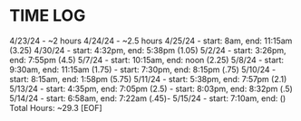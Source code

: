 # TIME LOG

4/23/24 - ~2 hours
4/24/24 - ~2.5 hours 
4/25/24 - start: 8am, end: 11:15am (3.25)
4/30/24 - start: 4:32pm, end: 5:38pm (1.05)
5/2/24 - start: 3:26pm, end: 7:55pm (4.5)
5/7/24 - start: 10:15am, end: noon (2.25)
5/8/24 - start: 9:30am, end: 11:15am (1.75)
       - start: 7:30pm, end: 8:15pm (.75)
5/10/24 - start: 8:15am, end: 1:58pm (5.75)
5/11/24 - start: 5:38pm, end: 7:57pm (2.1)
5/13/24 - start: 4:35pm, end: 7:05pm (2.5)
        - start: 8:03pm, end: 8:32pm (.5)
5/14/24 - start: 6:58am, end: 7:22am (.45)-
5/15/24 - start: 7:10am, end: ()
Total Hours: ~29.3
[EOF]